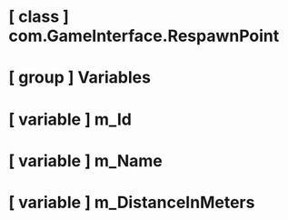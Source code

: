 # [ class ] com.GameInterface.RespawnPoint

# [ group ] Variables

# [ variable ] m_Id

# [ variable ] m_Name

# [ variable ] m_DistanceInMeters

